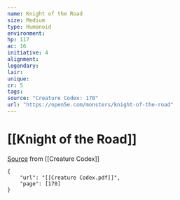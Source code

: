 ```yaml
---
name: Knight of the Road
size: Medium
type: Humanoid
environment: 
hp: 117
ac: 16
initiative: 4
alignment: 
legendary: 
lair: 
unique: 
cr: 5
tags: 
source: "Creature Codex: 170"
url: "https://open5e.com/monsters/knight-of-the-road"
---
```

# [[Knight of the Road]]

[Source](zotero://open-pdf/library/items/NTNKJRHG?page=170) from [[Creature Codex]]

```pdf
{
	"url": "[[Creature Codex.pdf]]",
	"page": [170]
}
```

